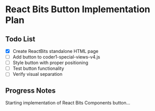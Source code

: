 # React Bits Button Implementation Plan

## Todo List

- [x] Create ReactBits standalone HTML page
- [ ] Add button to coder1-special-views-v4.js
- [ ] Style button with proper positioning
- [ ] Test button functionality
- [ ] Verify visual separation

## Progress Notes

Starting implementation of React Bits Components button...
